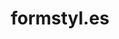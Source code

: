 ---
title: formstyl.es
slug: formstyles
class: green
type: video
video: /projects/formstyles.m4v
description:
  - A prototype built in 2012, designed to help Web Designers generate code for highly-responsive web forms. Despite positive feedback I struggled to find a business model.
  - I’m proud of the UI and interaction design, and the frontend code I wrote to manage drag+drop, undo+redo and automatic saving with a new framework AngularJS. So the project was still a personal success.
---